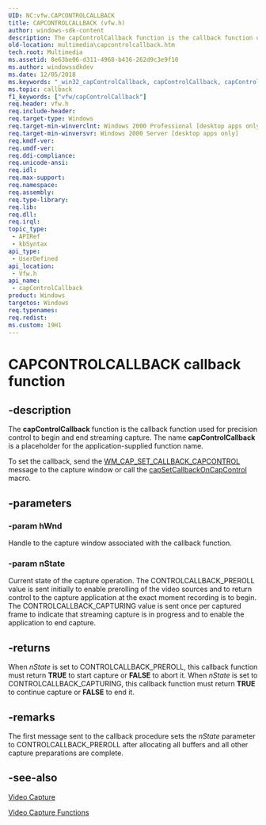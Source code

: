 ```yaml
---
UID: NC:vfw.CAPCONTROLCALLBACK
title: CAPCONTROLCALLBACK (vfw.h)
author: windows-sdk-content
description: The capControlCallback function is the callback function used for precision control to begin and end streaming capture. The name capControlCallback is a placeholder for the application-supplied function name.
old-location: multimedia\capcontrolcallback.htm
tech.root: Multimedia
ms.assetid: 8e63be06-d311-4968-b436-262d9c3e9f10
ms.author: windowssdkdev
ms.date: 12/05/2018
ms.keywords: "_win32_capControlCallback, capControlCallback, capControlCallback callback, capControlCallback callback function [Windows Multimedia], multimedia.capcontrolcallback, vfw/capControlCallback"
ms.topic: callback
f1_keywords: ["vfw/capControlCallback"]
req.header: vfw.h
req.include-header: 
req.target-type: Windows
req.target-min-winverclnt: Windows 2000 Professional [desktop apps only]
req.target-min-winversvr: Windows 2000 Server [desktop apps only]
req.kmdf-ver: 
req.umdf-ver: 
req.ddi-compliance: 
req.unicode-ansi: 
req.idl: 
req.max-support: 
req.namespace: 
req.assembly: 
req.type-library: 
req.lib: 
req.dll: 
req.irql: 
topic_type:
 - APIRef
 - kbSyntax
api_type:
 - UserDefined
api_location:
 - Vfw.h
api_name:
 - capControlCallback
product: Windows
targetos: Windows
req.typenames: 
req.redist: 
ms.custom: 19H1
---
```


# CAPCONTROLCALLBACK callback function


## -description



The <b>capControlCallback</b> function is the callback function used for precision control to begin and end streaming capture. The name <b>capControlCallback</b> is a placeholder for the application-supplied function name.



To set the callback, send the <a href="https://docs.microsoft.com/windows/desktop/Multimedia/wm-cap-set-callback-capcontrol">WM_CAP_SET_CALLBACK_CAPCONTROL</a> message to the capture window or call the <a href="https://docs.microsoft.com/windows/desktop/api/vfw/nf-vfw-capsetcallbackoncapcontrol">capSetCallbackOnCapControl</a> macro.


## -parameters




### -param hWnd

Handle to the capture window associated with the callback function.


### -param nState

Current state of the capture operation. The CONTROLCALLBACK_PREROLL value is sent initially to enable prerolling of the video sources and to return control to the capture application at the exact moment recording is to begin. The CONTROLCALLBACK_CAPTURING value is sent once per captured frame to indicate that streaming capture is in progress and to enable the application to end capture.


## -returns



When <i>nState</i> is set to CONTROLCALLBACK_PREROLL, this callback function must return <b>TRUE</b> to start capture or <b>FALSE</b> to abort it. When <i>nState</i> is set to CONTROLCALLBACK_CAPTURING, this callback function must return <b>TRUE</b> to continue capture or <b>FALSE</b> to end it.




## -remarks



The first message sent to the callback procedure sets the <i>nState</i> parameter to CONTROLCALLBACK_PREROLL after allocating all buffers and all other capture preparations are complete.




## -see-also




<a href="https://docs.microsoft.com/windows/desktop/Multimedia/video-capture">Video Capture</a>



<a href="https://docs.microsoft.com/windows/desktop/Multimedia/video-capture-functions">Video Capture Functions</a>
 

 

